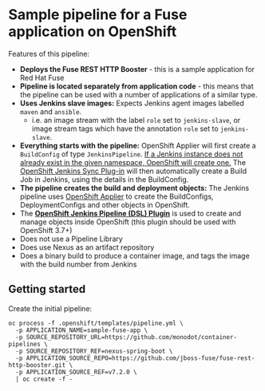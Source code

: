 # Sample pipeline for a Fuse application on OpenShift

Features of this pipeline:

- **Deploys the Fuse REST HTTP Booster** - this is a sample application for Red Hat Fuse
- **Pipeline is located separately from application code** - this means that the pipeline can be used with a number of applications of a similar type.
- **Uses Jenkins slave images:** Expects Jenkins agent images labelled `maven` and `ansible`.
  - i.e. an image stream with the label `role` set to `jenkins-slave`, or image stream tags which have the annotation `role` set to `jenkins-slave`.
- **Everything starts with the pipeline:** OpenShift Applier will first create a `BuildConfig` of type `JenkinsPipeline`. [If a Jenkins instance does not already exist in the given namespace, OpenShift will create one.][1] The [OpenShift Jenkins Sync Plug-in][syncplugin] will then automatically create a Build Job in Jenkins, using the details in the BuildConfig.
- **The pipeline creates the build and deployment objects:** The Jenkins pipeline uses [OpenShift Applier][applier] to create the BuildConfigs, DeploymentConfigs and other objects in OpenShift.
- The **[OpenShift Jenkins Pipeline (DSL) Plugin][clientplugin]** is used to create and manage objects inside OpenShift (this plugin should be used with OpenShift 3.7+)
- Does not use a Pipeline Library
- Does use Nexus as an artifact repository
- Does a binary build to produce a container image, and tags the image with the build number from Jenkins

## Getting started

Create the initial pipeline:

    oc process -f .openshift/templates/pipeline.yml \
      -p APPLICATION_NAME=sample-fuse-app \
      -p SOURCE_REPOSITORY_URL=https://github.com/monodot/container-pipelines \
      -p SOURCE_REPOSITORY_REF=nexus-spring-boot \
      -p APPLICATION_SOURCE_REPO=https://github.com/jboss-fuse/fuse-rest-http-booster.git \
      -p APPLICATION_SOURCE_REF=v7.2.0 \
      | oc create -f -


[applier]: https://github.com/redhat-cop/openshift-applier
[1]: https://docs.openshift.com/container-platform/3.9/architecture/core_concepts/builds_and_image_streams.html#pipeline-build
[syncplugin]: https://github.com/openshift/jenkins-sync-plugin
[clientplugin]: https://github.com/openshift/jenkins-client-plugin
[resthttpbooster]: https://github.com/jboss-fuse/fuse-rest-http-booster
